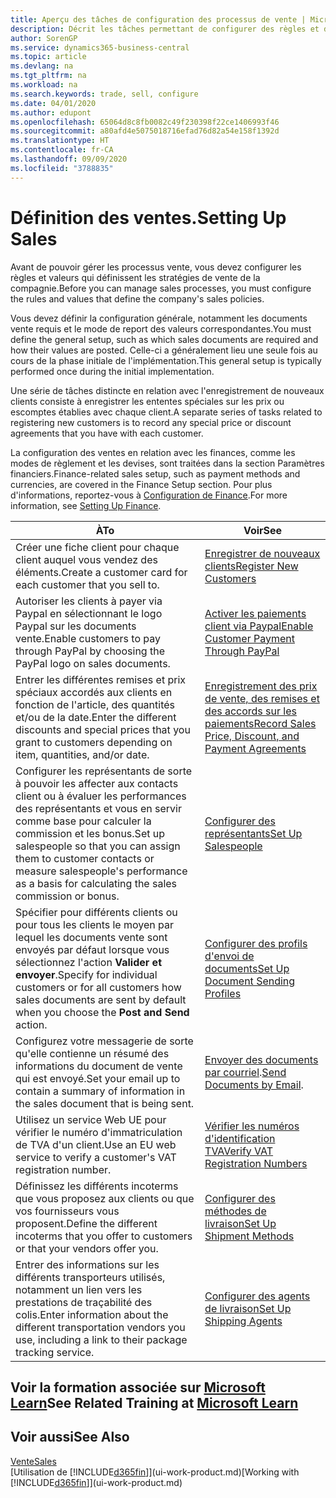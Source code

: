 ```yaml
---
title: Aperçu des tâches de configuration des processus de vente | Microsoft Docs
description: Décrit les tâches permettant de configurer des règles et des valeurs pour définir vos stratégies et vos processus de vente.
author: SorenGP
ms.service: dynamics365-business-central
ms.topic: article
ms.devlang: na
ms.tgt_pltfrm: na
ms.workload: na
ms.search.keywords: trade, sell, configure
ms.date: 04/01/2020
ms.author: edupont
ms.openlocfilehash: 65064d8c8fb0082c49f230398f22ce1406993f46
ms.sourcegitcommit: a80afd4e5075018716efad76d82a54e158f1392d
ms.translationtype: HT
ms.contentlocale: fr-CA
ms.lasthandoff: 09/09/2020
ms.locfileid: "3788835"
---
```

# <a name="setting-up-sales"></a><span data-ttu-id="6ee58-103">Définition des ventes.</span><span class="sxs-lookup"><span data-stu-id="6ee58-103">Setting Up Sales</span></span>
<span data-ttu-id="6ee58-104">Avant de pouvoir gérer les processus vente, vous devez configurer les règles et valeurs qui définissent les stratégies de vente de la compagnie.</span><span class="sxs-lookup"><span data-stu-id="6ee58-104">Before you can manage sales processes, you must configure the rules and values that define the company's sales policies.</span></span>

<span data-ttu-id="6ee58-105">Vous devez définir la configuration générale, notamment les documents vente requis et le mode de report des valeurs correspondantes.</span><span class="sxs-lookup"><span data-stu-id="6ee58-105">You must define the general setup, such as which sales documents are required and how their values are posted.</span></span> <span data-ttu-id="6ee58-106">Celle-ci a généralement lieu une seule fois au cours de la phase initiale de l'implémentation.</span><span class="sxs-lookup"><span data-stu-id="6ee58-106">This general setup is typically performed once during the initial implementation.</span></span>

<span data-ttu-id="6ee58-107">Une série de tâches distincte en relation avec l'enregistrement de nouveaux clients consiste à enregistrer les ententes spéciales sur les prix ou escomptes établies avec chaque client.</span><span class="sxs-lookup"><span data-stu-id="6ee58-107">A separate series of tasks related to registering new customers is to record any special price or discount agreements that you have with each customer.</span></span>

<span data-ttu-id="6ee58-108">La configuration des ventes en relation avec les finances, comme les modes de règlement et les devises, sont traitées dans la section Paramètres financiers.</span><span class="sxs-lookup"><span data-stu-id="6ee58-108">Finance-related sales setup, such as payment methods and currencies, are covered in the Finance Setup section.</span></span> <span data-ttu-id="6ee58-109">Pour plus d'informations, reportez-vous à [Configuration de Finance](finance-setup-finance.md).</span><span class="sxs-lookup"><span data-stu-id="6ee58-109">For more information, see [Setting Up Finance](finance-setup-finance.md).</span></span>

| <span data-ttu-id="6ee58-110">À</span><span class="sxs-lookup"><span data-stu-id="6ee58-110">To</span></span> | <span data-ttu-id="6ee58-111">Voir</span><span class="sxs-lookup"><span data-stu-id="6ee58-111">See</span></span> |
| --- | --- |
| <span data-ttu-id="6ee58-112">Créer une fiche client pour chaque client auquel vous vendez des éléments.</span><span class="sxs-lookup"><span data-stu-id="6ee58-112">Create a customer card for each customer that you sell to.</span></span> |[<span data-ttu-id="6ee58-113">Enregistrer de nouveaux clients</span><span class="sxs-lookup"><span data-stu-id="6ee58-113">Register New Customers</span></span>](sales-how-register-new-customers.md) |
| <span data-ttu-id="6ee58-114">Autoriser les clients à payer via Paypal en sélectionnant le logo Paypal sur les documents vente.</span><span class="sxs-lookup"><span data-stu-id="6ee58-114">Enable customers to pay through PayPal by choosing the PayPal logo on sales documents.</span></span> |[<span data-ttu-id="6ee58-115">Activer les paiements client via Paypal</span><span class="sxs-lookup"><span data-stu-id="6ee58-115">Enable Customer Payment Through PayPal</span></span>](sales-how-enable-payment-service-extensions.md) |
| <span data-ttu-id="6ee58-116">Entrer les différentes remises et prix spéciaux accordés aux clients en fonction de l'article, des quantités et/ou de la date.</span><span class="sxs-lookup"><span data-stu-id="6ee58-116">Enter the different discounts and special prices that you grant to customers depending on item, quantities, and/or date.</span></span> |[<span data-ttu-id="6ee58-117">Enregistrement des prix de vente, des remises et des accords sur les paiements</span><span class="sxs-lookup"><span data-stu-id="6ee58-117">Record Sales Price, Discount, and Payment Agreements</span></span>](sales-how-record-sales-price-discount-payment-agreements.md) |
| <span data-ttu-id="6ee58-118">Configurer les représentants de sorte à pouvoir les affecter aux contacts client ou à évaluer les performances des représentants et vous en servir comme base pour calculer la commission et les bonus.</span><span class="sxs-lookup"><span data-stu-id="6ee58-118">Set up salespeople so that you can assign them to customer contacts or measure salespeople's performance as a basis for calculating the sales commission or bonus.</span></span> |[<span data-ttu-id="6ee58-119">Configurer des représentants</span><span class="sxs-lookup"><span data-stu-id="6ee58-119">Set Up Salespeople</span></span>](sales-how-setup-salespeople.md) |
| <span data-ttu-id="6ee58-120">Spécifier pour différents clients ou pour tous les clients le moyen par lequel les documents vente sont envoyés par défaut lorsque vous sélectionnez l'action **Valider et envoyer**.</span><span class="sxs-lookup"><span data-stu-id="6ee58-120">Specify for individual customers or for all customers how sales documents are sent by default when you choose the **Post and Send** action.</span></span> |[<span data-ttu-id="6ee58-121">Configurer des profils d'envoi de documents</span><span class="sxs-lookup"><span data-stu-id="6ee58-121">Set Up Document Sending Profiles</span></span>](sales-how-setup-document-send-profiles.md) |
| <span data-ttu-id="6ee58-122">Configurez votre messagerie de sorte qu'elle contienne un résumé des informations du document de vente qui est envoyé.</span><span class="sxs-lookup"><span data-stu-id="6ee58-122">Set your email up to contain a summary of information in the sales document that is being sent.</span></span> |<span data-ttu-id="6ee58-123">[Envoyer des documents par courriel](ui-how-send-documents-email.md).</span><span class="sxs-lookup"><span data-stu-id="6ee58-123">[Send Documents by Email](ui-how-send-documents-email.md).</span></span> |
|<span data-ttu-id="6ee58-124">Utilisez un service Web UE pour vérifier le numéro d'immatriculation de TVA d'un client.</span><span class="sxs-lookup"><span data-stu-id="6ee58-124">Use an EU web service to verify a customer's VAT registration number.</span></span>|[<span data-ttu-id="6ee58-125">Vérifier les numéros d'identification TVA</span><span class="sxs-lookup"><span data-stu-id="6ee58-125">Verify VAT Registration Numbers</span></span>](finance-setup-vat.md)|
|<span data-ttu-id="6ee58-126">Définissez les différents incoterms que vous proposez aux clients ou que vos fournisseurs vous proposent.</span><span class="sxs-lookup"><span data-stu-id="6ee58-126">Define the different incoterms that you offer to customers or that your vendors offer you.</span></span>|[<span data-ttu-id="6ee58-127">Configurer des méthodes de livraison</span><span class="sxs-lookup"><span data-stu-id="6ee58-127">Set Up Shipment Methods</span></span>](sales-how-set-up-shipment-methods.md)|
|<span data-ttu-id="6ee58-128">Entrer des informations sur les différents transporteurs utilisés, notamment un lien vers les prestations de traçabilité des colis.</span><span class="sxs-lookup"><span data-stu-id="6ee58-128">Enter information about the different transportation vendors you use, including a link to their package tracking service.</span></span>|[<span data-ttu-id="6ee58-129">Configurer des agents de livraison</span><span class="sxs-lookup"><span data-stu-id="6ee58-129">Set Up Shipping Agents</span></span>](sales-how-to-set-up-shipping-agents.md)|

## <a name="see-related-training-at-microsoft-learn"></a><span data-ttu-id="6ee58-130">Voir la formation associée sur [Microsoft Learn](/learn/paths/trade-get-started-dynamics-365-business-central/)</span><span class="sxs-lookup"><span data-stu-id="6ee58-130">See Related Training at [Microsoft Learn](/learn/paths/trade-get-started-dynamics-365-business-central/)</span></span>

## <a name="see-also"></a><span data-ttu-id="6ee58-131">Voir aussi</span><span class="sxs-lookup"><span data-stu-id="6ee58-131">See Also</span></span>
[<span data-ttu-id="6ee58-132">Vente</span><span class="sxs-lookup"><span data-stu-id="6ee58-132">Sales</span></span>](sales-manage-sales.md)  
<span data-ttu-id="6ee58-133">[Utilisation de [!INCLUDE[d365fin](includes/d365fin_md.md)]](ui-work-product.md)</span><span class="sxs-lookup"><span data-stu-id="6ee58-133">[Working with [!INCLUDE[d365fin](includes/d365fin_md.md)]](ui-work-product.md)</span></span>
